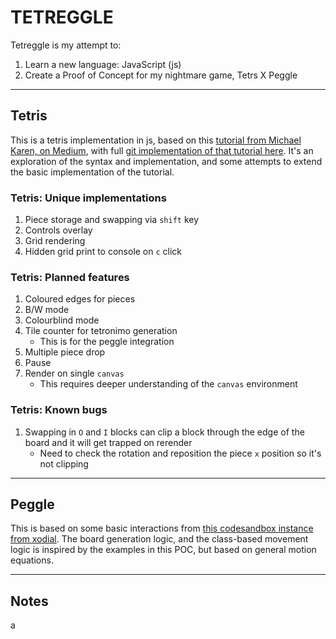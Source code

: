 # TETREGGLE
Tetreggle is my attempt to:
1. Learn a new language: JavaScript (js)
1. Create a Proof of Concept for my nightmare game, Tetrs X Peggle

----

## Tetris

This is a tetris implementation in js, based on this [tutorial from Michael Karen, on Medium](https://michael-karen.medium.com/learning-modern-javascript-with-tetris-92d532bcd057), with full [git implementation of that tutorial here](https://github.com/melcor76/js-tetris). It's an exploration of the syntax and implementation, and some attempts to extend the basic implementation of the tutorial.

### Tetris: Unique implementations

1. Piece storage and swapping via `shift` key
1. Controls overlay
1. Grid rendering
1. Hidden grid print to console on `c` click

### Tetris: Planned features

1. Coloured edges for pieces
1. B/W mode
1. Colourblind mode
1. Tile counter for tetronimo generation
    - This is for the peggle integration
1. Multiple piece drop
1. Pause
1. Render on single `canvas`
    - This requires deeper understanding of the `canvas` environment 

### Tetris: Known bugs

1. Swapping in `O` and `I` blocks can clip a block through the edge of the board and it will get trapped on rerender
    - Need to check the rotation and reposition the piece `x` position so it's not clipping

----

## Peggle

This is based on some basic interactions from [this codesandbox instance from xodial](https://codesandbox.io/s/7m8u6). The board generation logic, and the class-based movement logic is inspired by the examples in this POC, but based on general motion equations.

----

## Notes

a